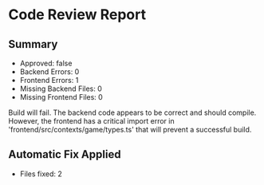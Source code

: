 # Code Review Report

## Summary
- Approved: false
- Backend Errors: 0
- Frontend Errors: 1
- Missing Backend Files: 0
- Missing Frontend Files: 0

Build will fail. The backend code appears to be correct and should compile. However, the frontend has a critical import error in 'frontend/src/contexts/game/types.ts' that will prevent a successful build.


## Automatic Fix Applied
- Files fixed: 2

